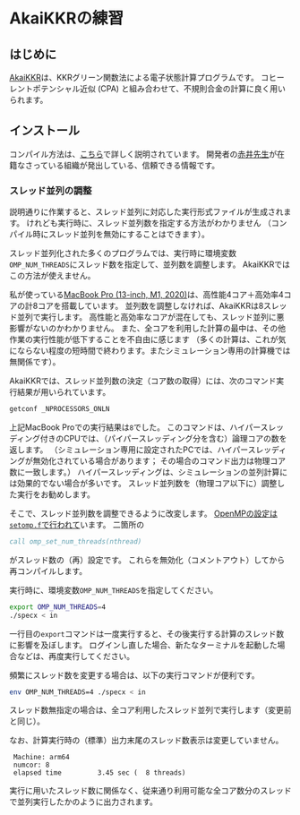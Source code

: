 # AkaiKKRの練習

## はじめに

[AkaiKKR](http://kkr.issp.u-tokyo.ac.jp/)は、KKRグリーン関数法による電子状態計算プログラムです。
コヒーレントポテンシャル近似 (CPA) と組み合わせて、不規則合金の計算に良く用いられます。

## インストール

コンパイル方法は、[こちら](https://academeia.github.io/AkaiKKR_Documents/)で詳しく説明されています。
開発者の[赤井先生](https://www.academeia15.co.jp/materials#summary)が在籍なさっている組織が発出している、信頼できる情報です。

### スレッド並列の調整

説明通りに作業すると、スレッド並列に対応した実行形式ファイルが生成されます。
けれども実行時に、スレッド並列数を指定する方法がわかりません
（コンパイル時にスレッド並列を無効にすることはできます）。

スレッド並列化された多くのプログラムでは、実行時に環境変数`OMP_NUM_THREADS`にスレッド数を指定して、並列数を調整します。
AkaiKKRではこの方法が使えません。

私が使っている[MacBook Pro (13-inch, M1, 2020)](https://support.apple.com/kb/SP824?locale=ja_JP)は、高性能4コア＋高効率4コアの計8コアを搭載しています。
並列数を調整しなければ、AkaiKKRは8スレッド並列で実行します。
高性能と高効率なコアが混在しても、スレッド並列に悪影響がないのかわかりません。
また、全コアを利用した計算の最中は、その他作業の実行性能が低下することを不自由に感じます
（多くの計算は、これが気にならない程度の短時間で終わります。またシミュレーション専用の計算機では無関係です）。

AkaiKKRでは、スレッド並列数の決定（コア数の取得）には、次のコマンド実行結果が用いられています。

```sh
getconf _NPROCESSORS_ONLN
```

上記MacBook Proでの実行結果は`8`でした。
このコマンドは、ハイパースレッディング付きのCPUでは、（パイパースレッディング分を含む）論理コアの数を返します。
（シミュレーション専用に設定されたPCでは、ハイパースレッディングが無効化されている場合があります；
その場合のコマンド出力は物理コア数に一致します。）
ハイパースレッディングは、シミュレーションの並列計算には効果的でない場合が多いです。
スレッド並列数を（物理コア以下に）調整した実行をお勧めします。

そこで、スレッド並列数を調整できるように改変します。
[OpenMPの設定は`setomp.f`で行われて](http://kkr.issp.u-tokyo.ac.jp/bbs/message.php?id=140)います。
二箇所の

```fortran
call omp_set_num_threads(nthread)
```

がスレッド数の（再）設定です。
これらを無効化（コメントアウト）してから再コンパイルします。

実行時に、環境変数`OMP_NUM_THREADS`を指定してください。

```sh
export OMP_NUM_THREADS=4
./specx < in
```

一行目の`export`コマンドは一度実行すると、その後実行する計算のスレッド数に影響を及ぼします。
ログインし直した場合、新たなターミナルを起動した場合などは、再度実行してください。

頻繁にスレッド数を変更する場合は、以下の実行コマンドが便利です。

```sh
env OMP_NUM_THREADS=4 ./specx < in
```

スレッド数無指定の場合は、全コア利用したスレッド並列で実行します（変更前と同じ）。

なお、計算実行時の（標準）出力末尾のスレッド数表示は変更していません。

```
 Machine: arm64
 numcor: 8
 elapsed time         3.45 sec (  8 threads)
```

実行に用いたスレッド数に関係なく、従来通り利用可能な全コア数分のスレッドで並列実行したかのように出力されます。

